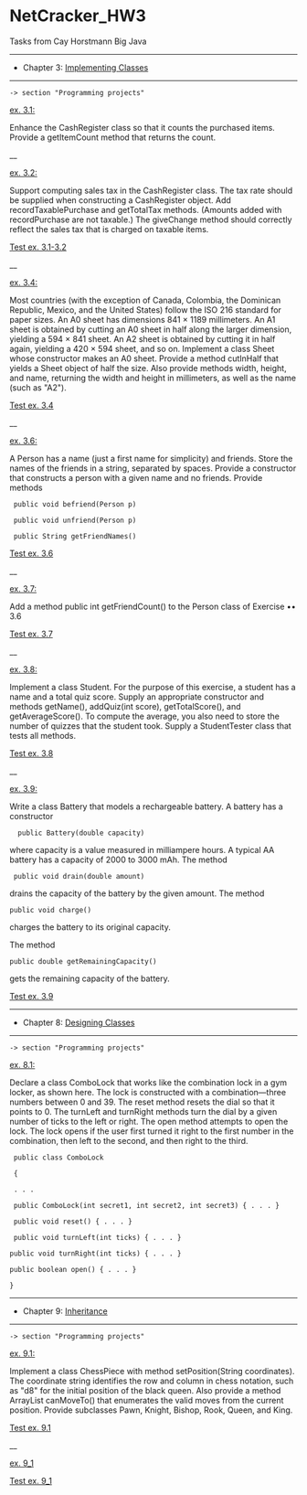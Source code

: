 # NetCracker_HW3
Tasks from Cay Horstmann Big Java

     
 ******************************
 - Chapter 3: [Implementing Classes](https://github.com/Shvetc/NetCracker_HW3/tree/main/src/com/netcracker/horstmannbigjava/ch3)
 ******************************

    -> section "Programming projects"  

[ex. 3.1:](https://github.com/Shvetc/NetCracker_HW3/blob/main/src/com/netcracker/horstmannbigjava/ch3/p3_1_2/CashRegister.java)

Enhance the CashRegister class so that it counts the purchased items. Provide a getItemCount method that returns the count.

__

                                                                  

[ex. 3.2:](https://github.com/Shvetc/NetCracker_HW3/blob/main/src/com/netcracker/horstmannbigjava/ch3/p3_1_2/CashRegister.java)

Support computing sales tax in the CashRegister class. The tax rate should be supplied
when constructing a CashRegister object. Add recordTaxablePurchase and getTotalTax methods. (Amounts added with recordPurchase are not taxable.) The giveChange
method should correctly reflect the sales tax that is charged on taxable items.

[Test ex. 3.1-3.2](https://github.com/Shvetc/NetCracker_HW3/blob/main/src/com/netcracker/horstmannbigjava/ch3/TestCashRegister.java)

__


[ex. 3.4:](https://github.com/Shvetc/NetCracker_HW3/blob/main/src/com/netcracker/horstmannbigjava/ch3/p3_4/Sheet.java)

Most countries (with the exception of Canada, Colombia, the Dominican Republic,
Mexico, and the United States) follow the ISO 216 standard for paper sizes. An A0
sheet has dimensions 841 × 1189 millimeters. An A1 sheet is obtained by cutting an
A0 sheet in half along the larger dimension, yielding a 594 × 841 sheet. An A2 sheet
is obtained by cutting it in half again, yielding a 420 × 594 sheet, and so on. Implement a class Sheet whose constructor makes an A0 sheet. Provide a method cutInHalf
that yields a Sheet object of half the size. Also provide methods width, height, and name,
returning the width and height in millimeters, as well as the name (such as "A2").

[Test ex. 3.4](https://github.com/Shvetc/NetCracker_HW3/blob/main/src/com/netcracker/horstmannbigjava/ch3/TestSheet.java)

__


[ex. 3.6:](https://github.com/Shvetc/NetCracker_HW3/blob/main/src/com/netcracker/horstmannbigjava/ch3/p3_6/Person.java) 

A Person has a name (just a first name for simplicity) and friends. Store the names of
the friends in a string, separated by spaces. Provide a constructor that constructs a
person with a given name and no friends. Provide methods

     public void befriend(Person p)
     
     public void unfriend(Person p)
     
     public String getFriendNames()

[Test ex. 3.6](https://github.com/Shvetc/NetCracker_HW3/blob/main/src/com/netcracker/horstmannbigjava/ch3/TestPerson.java)

__


[ex. 3.7:](https://github.com/Shvetc/NetCracker_HW3/blob/main/src/com/netcracker/horstmannbigjava/ch3/p3_6/Person.java)

Add a method
public int getFriendCount()
to the Person class of Exercise •• 3.6

[Test ex. 3.7](https://github.com/Shvetc/NetCracker_HW3/blob/main/src/com/netcracker/horstmannbigjava/ch3/TestPerson.java)

__



[ex. 3.8:](https://github.com/Shvetc/NetCracker_HW3/blob/main/src/com/netcracker/horstmannbigjava/ch3/p3_8/Student.java)

Implement a class Student. For the purpose of this exercise, a student has a name
and a total quiz score. Supply an appropriate constructor and methods getName(),
addQuiz(int score), getTotalScore(), and getAverageScore(). To compute the average,
you also need to store the number of quizzes that the student took.
Supply a StudentTester class that tests all methods.

[Test ex. 3.8](https://github.com/Shvetc/NetCracker_HW3/blob/main/src/com/netcracker/horstmannbigjava/ch3/TestStudent.java)

__


[ex. 3.9:](https://github.com/Shvetc/NetCracker_HW3/blob/main/src/com/netcracker/horstmannbigjava/ch3/p3_9/Battery.java)

Write a class Battery that models a rechargeable battery. A battery has a constructor

      public Battery(double capacity) 
      
where capacity is a value measured in milliampere hours. A typical AA battery has a
capacity of 2000 to 3000 mAh. The method

     public void drain(double amount)
     
drains the capacity of the battery by the given amount. The method

    public void charge()
    
charges the battery to its original capacity.

The method

    public double getRemainingCapacity()
    
gets the remaining capacity of the battery.

[Test ex. 3.9](https://github.com/Shvetc/NetCracker_HW3/blob/main/src/com/netcracker/horstmannbigjava/ch3/TestBattery.java)



 ******************************

- Chapter 8: [Designing Classes](https://github.com/Shvetc/NetCracker_HW3/tree/main/src/com/netcracker/horstmannbigjava/ch8)
 ******************************

    -> section "Programming projects" 
  

[ex. 8.1:](https://github.com/Shvetc/NetCracker_HW3/tree/main/src/com/netcracker/horstmannbigjava/ch8)


Declare a class ComboLock that works like the combination lock
in a gym locker, as shown here. The lock is constructed with
a combination—three numbers between 0 and 39. The reset
method resets the dial so that it points to 0. The turnLeft and
turnRight methods turn the dial by a given number of ticks to the
left or right. The open method attempts to open the lock. The lock opens if the user first turned it right to the first number in the combination, then left
to the second, and then right to the third.

     public class ComboLock
     
     {
     
     . . .
     
     public ComboLock(int secret1, int secret2, int secret3) { . . . }
     
     public void reset() { . . . }
     
     public void turnLeft(int ticks) { . . . }
     
    public void turnRight(int ticks) { . . . }
    
    public boolean open() { . . . }
    
    }
    







 ******************************
- Chapter 9: [Inheritance](https://github.com/Shvetc/NetCracker_HW3/tree/main/src/com/netcracker/horstmannbigjava/ch9)
 ******************************

 
    -> section "Programming projects" 
    

[ex. 9.1:](https://github.com/Shvetc/NetCracker_HW3/tree/main/src/com/netcracker/horstmannbigjava/ch9/p9_1)

Implement a class ChessPiece with method setPosition(String coordinates). The coordinate string identifies the row and column in chess notation, such as "d8" for the initial position of the black queen. Also provide a method ArrayList<String> canMoveTo()
that enumerates the valid moves from the current position. Provide subclasses Pawn,
Knight, Bishop, Rook, Queen, and King.

[Test ex. 9.1](https://github.com/Shvetc/NetCracker_HW3/blob/main/src/com/netcracker/horstmannbigjava/ch9/TestChessPosition.java)

__


[ex. 9_1](https://github.com/Shvetc/NetCracker_HW3/tree/main/src/com/netcracker/horstmannbigjava/ch9/ex9_1)

[Test ex. 9_1](https://github.com/Shvetc/NetCracker_HW3/blob/main/src/com/netcracker/horstmannbigjava/ch9/TestEmployee.java)


